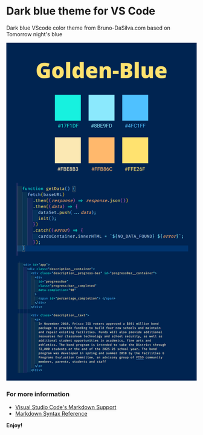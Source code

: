 # Dark blue theme for VS Code

Dark blue VScode color theme from Bruno-DaSilva.com based on Tomorrow night's blue

<img src="./images/goldenBlue.png" alt="Color Pallet">

### For more information

- [Visual Studio Code's Markdown Support](http://code.visualstudio.com/docs/languages/markdown)
- [Markdown Syntax Reference](https://help.github.com/articles/markdown-basics/)

**Enjoy!**
